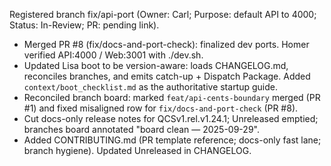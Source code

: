 Registered branch fix/api-port (Owner: Carl; Purpose: default API to 4000; Status: In-Review; PR: pending link).
* Merged PR #8 (fix/docs-and-port-check): finalized dev ports. Homer verified API:4000 / Web:3001 with ./dev.sh.
* Updated Lisa boot to be version-aware: loads CHANGELOG.md, reconciles branches, and emits catch-up + Dispatch Package. Added `context/boot_checklist.md` as the authoritative startup guide.
* Reconciled branch board: marked `feat/api-cents-boundary` merged (PR #1) and fixed misaligned row for `fix/docs-and-port-check` (PR #8).
* Cut docs-only release notes for QCSv1.rel.v1.24.1; Unreleased emptied; branches board annotated "board clean — 2025-09-29".
* Added CONTRIBUTING.md (PR template reference; docs-only fast lane; branch hygiene). Updated Unreleased in CHANGELOG.
